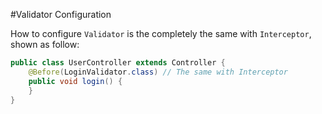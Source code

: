#Validator Configuration

How to configure `Validator` is the completely the same with `Interceptor`, shown as follow:

```java
public class UserController extends Controller {
    @Before(LoginValidator.class) // The same with Interceptor
    public void login() {
    }
}
```
